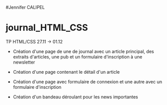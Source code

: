 #Jennifer CALIPEL
# journal_HTML_CSS
TP HTML/CSS 27.11 -> 01.12

+ Création d'une page de une de journal avec un article principal, des extraits d'articles, une pub et un formulaire d'inscription à une newsletter

+ Création d'une page contenant le détail d'un article

+ Création d'une page avec formulaire de connexion et une autre avec un formulaire d'inscription

+ Création d'un bandeau déroulant pour les news importantes 

